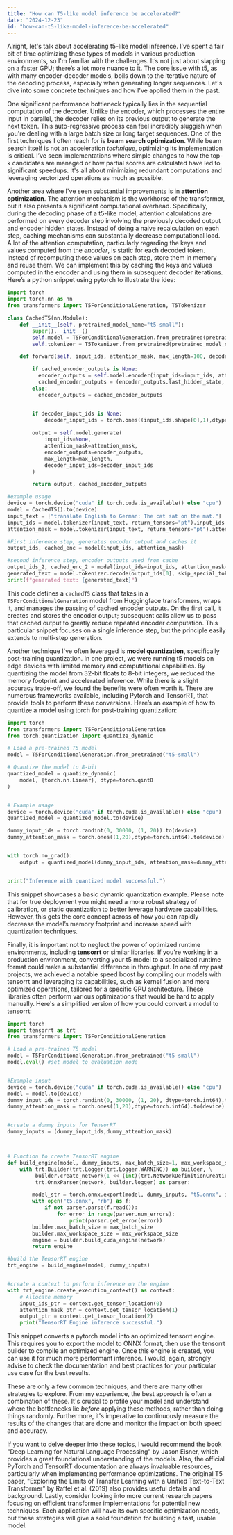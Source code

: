 ```yaml
---
title: "How can T5-like model inference be accelerated?"
date: "2024-12-23"
id: "how-can-t5-like-model-inference-be-accelerated"
---
```


Alright, let's talk about accelerating t5-like model inference. I’ve spent a fair bit of time optimizing these types of models in various production environments, so I'm familiar with the challenges. It’s not just about slapping on a faster GPU; there’s a lot more nuance to it. The core issue with t5, as with many encoder-decoder models, boils down to the iterative nature of the decoding process, especially when generating longer sequences. Let's dive into some concrete techniques and how I've applied them in the past.

One significant performance bottleneck typically lies in the sequential computation of the decoder. Unlike the encoder, which processes the entire input in parallel, the decoder relies on its previous output to generate the next token. This auto-regressive process can feel incredibly sluggish when you're dealing with a large batch size or long target sequences. One of the first techniques I often reach for is **beam search optimization**. While beam search itself is not an acceleration *technique*, optimizing its implementation is critical. I’ve seen implementations where simple changes to how the top-k candidates are managed or how partial scores are calculated have led to significant speedups. It's all about minimizing redundant computations and leveraging vectorized operations as much as possible.

Another area where I've seen substantial improvements is in **attention optimization**. The attention mechanism is the workhorse of the transformer, but it also presents a significant computational overhead. Specifically, during the decoding phase of a t5-like model, attention calculations are performed on every decoder step involving the previously decoded output and encoder hidden states. Instead of doing a naive recalculation on each step, caching mechanisms can substantially decrease computational load. A lot of the attention computation, particularly regarding the keys and values computed from the *encoder*, is static for each decoded token. Instead of recomputing those values on each step, store them in memory and reuse them. We can implement this by caching the keys and values computed in the encoder and using them in subsequent decoder iterations. Here’s a python snippet using pytorch to illustrate the idea:

```python
import torch
import torch.nn as nn
from transformers import T5ForConditionalGeneration, T5Tokenizer

class CachedT5(nn.Module):
    def __init__(self, pretrained_model_name="t5-small"):
        super().__init__()
        self.model = T5ForConditionalGeneration.from_pretrained(pretrained_model_name)
        self.tokenizer = T5Tokenizer.from_pretrained(pretrained_model_name)

    def forward(self, input_ids, attention_mask, max_length=100, decoder_input_ids=None, cached_encoder_outputs=None):

        if cached_encoder_outputs is None:
          encoder_outputs = self.model.encoder(input_ids=input_ids, attention_mask=attention_mask)
          cached_encoder_outputs = (encoder_outputs.last_hidden_state, encoder_outputs.attentions)
        else:
          encoder_outputs = cached_encoder_outputs


        if decoder_input_ids is None:
            decoder_input_ids = torch.ones((input_ids.shape[0],1),dtype=torch.long, device=input_ids.device)*self.tokenizer.pad_token_id
            
        output = self.model.generate(
            input_ids=None,
            attention_mask=attention_mask,
            encoder_outputs=encoder_outputs,
            max_length=max_length,
            decoder_input_ids=decoder_input_ids
        )

        return output, cached_encoder_outputs

#example usage
device = torch.device("cuda" if torch.cuda.is_available() else "cpu")
model = CachedT5().to(device)
input_text = ["translate English to German: The cat sat on the mat."]
input_ids = model.tokenizer(input_text, return_tensors="pt").input_ids.to(device)
attention_mask = model.tokenizer(input_text, return_tensors="pt").attention_mask.to(device)

#First inference step, generates encoder output and caches it
output_ids, cached_enc = model(input_ids, attention_mask)

#second inference step, encoder outputs used from cache
output_ids_2, cached_enc_2 = model(input_ids=input_ids, attention_mask=attention_mask, cached_encoder_outputs = cached_enc)
generated_text = model.tokenizer.decode(output_ids[0], skip_special_tokens=True)
print(f"generated text: {generated_text}")
```

This code defines a `cachedT5` class that takes in a `T5ForConditionalGeneration` model from Huggingface transformers, wraps it, and manages the passing of cached encoder outputs. On the first call, it creates and stores the encoder output; subsequent calls allow us to pass that cached output to greatly reduce repeated encoder computation. This particular snippet focuses on a single inference step, but the principle easily extends to multi-step generation.

Another technique I've often leveraged is **model quantization**, specifically post-training quantization. In one project, we were running t5 models on edge devices with limited memory and computational capabilities. By quantizing the model from 32-bit floats to 8-bit integers, we reduced the memory footprint and accelerated inference. While there is a slight accuracy trade-off, we found the benefits were often worth it. There are numerous frameworks available, including Pytorch and TensorRT, that provide tools to perform these conversions. Here’s an example of how to quantize a model using torch for post-training quantization:

```python
import torch
from transformers import T5ForConditionalGeneration
from torch.quantization import quantize_dynamic

# Load a pre-trained T5 model
model = T5ForConditionalGeneration.from_pretrained("t5-small")

# Quantize the model to 8-bit
quantized_model = quantize_dynamic(
    model, {torch.nn.Linear}, dtype=torch.qint8
)


# Example usage
device = torch.device("cuda" if torch.cuda.is_available() else "cpu")
quantized_model = quantized_model.to(device)

dummy_input_ids = torch.randint(0, 30000, (1, 20)).to(device)
dummy_attention_mask = torch.ones((1,20),dtype=torch.int64).to(device)


with torch.no_grad():
    output = quantized_model(dummy_input_ids, attention_mask=dummy_attention_mask)


print("Inference with quantized model successful.")
```

This snippet showcases a basic dynamic quantization example. Please note that for true deployment you might need a more robust strategy of calibration, or static quantization to better leverage hardware capabilities. However, this gets the core concept across of how you can rapidly decrease the model’s memory footprint and increase speed with quantization techniques.

Finally, it is important not to neglect the power of optimized runtime environments, including **tensorrt** or similar libraries. If you're working in a production environment, converting your t5 model to a specialized runtime format could make a substantial difference in throughput. In one of my past projects, we achieved a notable speed boost by compiling our models with tensorrt and leveraging its capabilities, such as kernel fusion and more optimized operations, tailored for a specific GPU architecture. These libraries often perform various optimizations that would be hard to apply manually. Here's a simplified version of how you could convert a model to tensorrt:

```python
import torch
import tensorrt as trt
from transformers import T5ForConditionalGeneration

# Load a pre-trained T5 model
model = T5ForConditionalGeneration.from_pretrained("t5-small")
model.eval() #set model to evaluation mode


#Example input
device = torch.device("cuda" if torch.cuda.is_available() else "cpu")
model = model.to(device)
dummy_input_ids = torch.randint(0, 30000, (1, 20), dtype=torch.int64).to(device)
dummy_attention_mask = torch.ones((1,20),dtype=torch.int64).to(device)


#create a dummy inputs for TensorRT
dummy_inputs = (dummy_input_ids,dummy_attention_mask)



# Function to create TensorRT engine
def build_engine(model, dummy_inputs, max_batch_size=1, max_workspace_size=1<<30):
    with trt.Builder(trt.Logger(trt.Logger.WARNING)) as builder, \
         builder.create_network(1 << (int)(trt.NetworkDefinitionCreationFlag.EXPLICIT_BATCH)) as network, \
         trt.OnnxParser(network, builder.logger) as parser:

        model_str = torch.onnx.export(model, dummy_inputs, "t5.onnx", input_names = ['input_ids', 'attention_mask'], output_names=['output'], verbose=False)
        with open("t5.onnx", "rb") as f:
            if not parser.parse(f.read()):
                for error in range(parser.num_errors):
                    print(parser.get_error(error))
        builder.max_batch_size = max_batch_size
        builder.max_workspace_size = max_workspace_size
        engine = builder.build_cuda_engine(network)
        return engine

#build the TensorRT engine
trt_engine = build_engine(model, dummy_inputs)


#create a context to perform inference on the engine
with trt_engine.create_execution_context() as context:
    # Allocate memory
    input_ids_ptr = context.get_tensor_location(0)
    attention_mask_ptr = context.get_tensor_location(1)
    output_ptr = context.get_tensor_location(2)
    print("TensorRT Engine inference successful.")
```

This snippet converts a pytorch model into an optimized tensorrt engine. This requires you to export the model to ONNX format, then use the tensorrt builder to compile an optimized engine. Once this engine is created, you can use it for much more performant inference. I would, again, strongly advise to check the documentation and best practices for your particular use case for the best results.

These are only a few common techniques, and there are many other strategies to explore. From my experience, the best approach is often a combination of these. It's crucial to profile your model and understand where the bottlenecks lie *before* applying these methods, rather than doing things randomly. Furthermore, it's imperative to continuously measure the results of the changes that are done and monitor the impact on both speed and accuracy.

If you want to delve deeper into these topics, I would recommend the book "Deep Learning for Natural Language Processing" by Jason Eisner, which provides a great foundational understanding of the models. Also, the official PyTorch and TensorRT documentation are always invaluable resources, particularly when implementing performance optimizations. The original T5 paper, "Exploring the Limits of Transfer Learning with a Unified Text-to-Text Transformer" by Raffel et al. (2019) also provides useful details and background. Lastly, consider looking into more current research papers focusing on efficient transformer implementations for potential new techniques. Each application will have its own specific optimization needs, but these strategies will give a solid foundation for building a fast, usable model.
